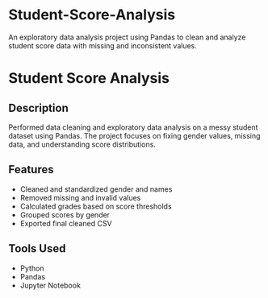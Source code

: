 # Student-Score-Analysis
An exploratory data analysis project using Pandas to clean and analyze student score data with missing and inconsistent values.
#  Student Score Analysis

##  Description
Performed data cleaning and exploratory data analysis on a messy student dataset using Pandas. The project focuses on fixing gender values, missing data, and understanding score distributions.

##  Features
- Cleaned and standardized gender and names
- Removed missing and invalid values
- Calculated grades based on score thresholds
- Grouped scores by gender
- Exported final cleaned CSV

##  Tools Used
- Python
- Pandas
- Jupyter Notebook
